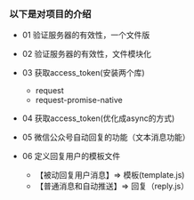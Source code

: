 ### 以下是对项目的介绍
- 01 验证服务器的有效性，一个文件版
- 02 验证服务器的有效性，文件模块化
- 03 获取access_token(安装两个库)
    - request
    - request-promise-native
- 04 获取access_token(优化成async的方式)

- 05 微信公众号自动回复的功能（文本消息功能）

- 06 定义回复用户的模板文件
    - 【被动回复用户消息】=> 模板(template.js)
    - 【普通消息和自动推送】=> 回复（reply.js）


